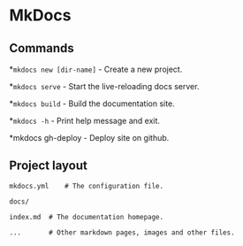 # MkDocs

## Commands

*`mkdocs new [dir-name]` - Create a new project.

*`mkdocs serve` - Start the live-reloading docs server.

*`mkdocs build` - Build the documentation site.

*`mkdocs -h` - Print help message and exit.

*mkdocs gh-deploy - Deploy site on github.

## Project layout

    mkdocs.yml    # The configuration file.

    docs/

    index.md  # The documentation homepage.

    ...       # Other markdown pages, images and other files.

